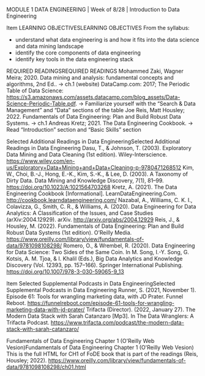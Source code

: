 MODULE 1 DATA ENGINEERING | Week of 8/28 | Introduction to Data Engineering
 
Item
LEARNING OBJECTIVESLEARNING OBJECTIVES
From the syllabus:
- understand what data engineering is and how it fits into the data science and data mining landscape
- identify the core components of data engineering
- identify key tools in the data engineering stack

REQUIRED READINGSREQUIRED READINGS
Mohammed Zaki, Wagner Meira; 2020. Data mining and analysis: fundamental concepts and algorithms, 2nd Ed.. → ch.1
(website) DataCamp.com: 2017; The Periodic Table of Data Science: https://s3.amazonaws.com/assets.datacamp.com/blog_assets/Data-Science-Periodic-Table.pdf. → Familiarize yourself with the “Search & Data Management” and “Data” sections of the table
Joe Reis, Matt Housley; 2022. Fundamentals of Data Engineering: Plan and Build Robust Data Systems. → ch.1
Andreas Kretz; 2021. The Data Engineering Cookbook. → Read “Introduction” section and “Basic Skills” section

Selected Additional Readings in Data EngineeringSelected Additional Readings in Data Engineering
Dasu, T., & Johnson, T. (2003). Exploratory Data Mining and Data Cleaning (1st edition). Wiley-Interscience. https://www.wiley.com/en-us/Exploratory+Data+Mining+and+Data+Cleaning-p-9780471268512
Kim, W., Choi, B.-J., Hong, E.-K., Kim, S.-K., & Lee, D. (2003). A Taxonomy of Dirty Data. Data Mining and Knowledge Discovery, 7(1), 81–99. https://doi.org/10.1023/A:1021564703268
Kretz, A. (2021). The Data Engineering Cookbook [Informational]. LearnDataEngineering.Com. http://cookbook.learndataengineering.com/
Nazabal, A., Williams, C. K. I., Colavizza, G., Smith, C. R., & Williams, A. (2020). Data Engineering for Data Analytics: A Classification of the Issues, and Case Studies (arXiv:2004.12929). arXiv. http://arxiv.org/abs/2004.12929
Reis, J., & Housley, M. (2022). Fundamentals of Data Engineering: Plan and Build Robust Data Systems (1st edition). O’Reilly Media. https://www.oreilly.com/library/view/fundamentals-of-data/9781098108298/
Romero, O., & Wrembel, R. (2020). Data Engineering for Data Science: Two Sides of the Same Coin. In M. Song, I.-Y. Song, G. Kotsis, A. M. Tjoa, & I. Khalil (Eds.), Big Data Analytics and Knowledge Discovery (Vol. 12393, pp. 157–166). Springer International Publishing. https://doi.org/10.1007/978-3-030-59065-9_13

Item
Selected Supplemental Podcasts in Data EngineeringSelected Supplemental Podcasts in Data Engineering
Runner, S. (2021, November 1). Episode 61: Tools for wrangling marketing data, with JD Prater. Funnel Reboot. https://funnelreboot.com/episode-61-tools-for-wrangling-marketing-data-with-jd-prater/
Trifacta (Director). (2022, January 27). The Modern Data Stack with Sarah Catanzaro [Mp3]. In The Data Wranglers: A Trifacta Podcast. https://www.trifacta.com/podcast/the-modern-data-stack-with-sarah-catanzaro/

Fundamentals of Data Engineering Chapter 1 (O'Reilly Web Vesion)Fundamentals of Data Engineering Chapter 1 (O'Reilly Web Vesion)
This is the full HTML for CH1 of FoDE book that is part of the readings (Reis, Housley; 2022).
https://www.oreilly.com/library/view/fundamentals-of-data/9781098108298/ch01.html
